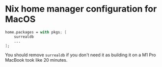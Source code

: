 # Nix home manager configuration for MacOS

```nix
home.packages = with pkgs; [
    surrealdb
    ...
];
```

You should remove `surrealdb` if you don't need it
as building it on a M1 Pro MacBook took like 20 minutes.
